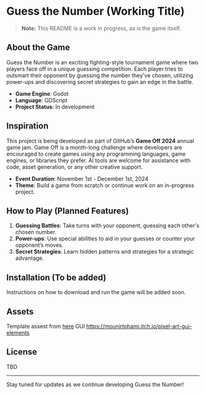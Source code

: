 # Guess the Number (Working Title)

> **Note:** This README is a work in progress, as is the game itself.

## About the Game

Guess the Number is an exciting fighting-style tournament game where two players face off in a unique guessing competition. Each player tries to outsmart their opponent by guessing the number they've chosen, utilizing power-ups and discovering secret strategies to gain an edge in the battle.

- **Game Engine**: Godot
- **Language**: GDScript
- **Project Status**: In development

## Inspiration

This project is being developed as part of GitHub’s **Game Off 2024** annual game jam. Game Off is a month-long challenge where developers are encouraged to create games using any programming languages, game engines, or libraries they prefer. AI tools are welcome for assistance with code, asset generation, or any other creative support.

- **Event Duration**: November 1st - December 1st, 2024
- **Theme**: Build a game from scratch or continue work on an in-progress project.

## How to Play (Planned Features)

1. **Guessing Battles**: Take turns with your opponent, guessing each other's chosen number.
2. **Power-ups**: Use special abilities to aid in your guesses or counter your opponent’s moves.
3. **Secret Strategies**: Learn hidden patterns and strategies for a strategic advantage.

## Installation (To be added)

Instructions on how to download and run the game will be added soon.

## Assets

Template assest from [here](https://cogabushi.itch.io/free-20-fantasy-characters-pack)
GUI https://mounirtohami.itch.io/pixel-art-gui-elements

## License

TBD

---

Stay tuned for updates as we continue developing Guess the Number!
